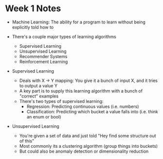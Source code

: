 # Week 1 Notes

- Machine Learning: The ability for a program to learn without being explicitly told how to

- There's a couple major types of learning algorithms
    - Supervised Learning
    - Unsupervised Learning
    - Recommender Systems
    - Reinforcement Learning

- Supervised Learning
    - Deals with X -> Y mapping: You give it a bunch of input X, and it tries to output a value Y
    - A key part is to supply this learning algorithm with a bunch of "correct" examples
    - There's two types of supervised learning:
        - Regression: Predicting continuous values (i.e. numbers)
        - Classification: Predicting which bucket a value falls into (i.e. think an enum or bool)

- Unsupervised Learning
    - You're given a set of data and just told "Hey find some structure out of this"
    - Most commonly its a clustering algorithm (group things into buckets)
    - But could also be anomaly detection or dimensionality reduction